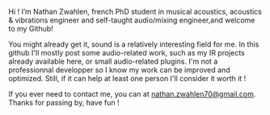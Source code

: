 Hi ! I’m Nathan Zwahlen, french PhD student in musical acoustics, acoustics & vibrations engineer and self-taught audio/mixing engineer,and welcome to my Github!

You might already get it, sound is a relatively interesting field for me. In this github I'll mostly post some audio-related work, such as my IR projects already available here, or small audio-related
plugins. I'm not a professionnal developper so I know my work can be improved and optimized. Still, if it can help at least one person I'll consider it worth it !

If you ever need to contact me, you can at nathan.zwahlen70@gmail.com.
Thanks for passing by, have fun !

<!---
JuanPabloZed/JuanPabloZed is a ✨ special ✨ repository because its `README.md` (this file) appears on your GitHub profile.
You can click the Preview link to take a look at your changes.
--->

